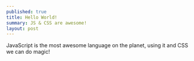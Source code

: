 ```yaml
---
published: true
title: Hello World!
summary: JS & CSS are awesome!
layout: post
---
```

JavaScript is the most awesome language on the planet, using it and CSS we can do magic!
